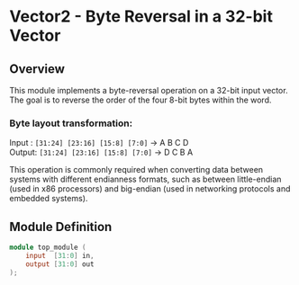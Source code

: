 # Vector2 - Byte Reversal in a 32-bit Vector

## Overview

This module implements a byte-reversal operation on a 32-bit input vector. The goal is to reverse the order of the four 8-bit bytes within the word.

### Byte layout transformation:

Input : `[31:24] [23:16] [15:8] [7:0]` → A B C D  
Output: `[31:24] [23:16] [15:8] [7:0]` → D C B A

This operation is commonly required when converting data between systems with different endianness formats, such as between little-endian (used in x86 processors) and big-endian (used in networking protocols and embedded systems).

## Module Definition

```verilog
module top_module (
    input  [31:0] in,
    output [31:0] out
);
